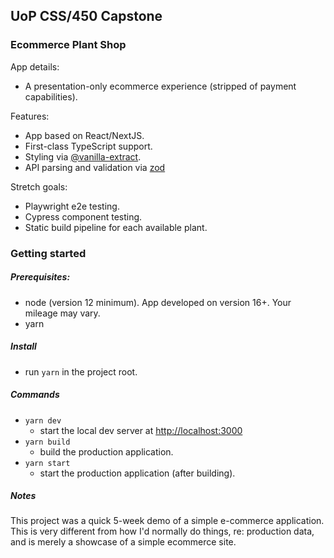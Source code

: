## UoP CSS/450 Capstone

### Ecommerce Plant Shop

App details:
- A presentation-only ecommerce experience (stripped of payment capabilities).

Features:
- App based on React/NextJS.
- First-class TypeScript support.
- Styling via [@vanilla-extract](https://vanilla-extract.style).
- API parsing and validation via [zod](https://github.com/colinhacks/zod)

Stretch goals:
- Playwright e2e testing.
- Cypress component testing.
- Static build pipeline for each available plant.

### Getting started

##### Prerequisites:
- node (version 12 minimum).  App developed on version 16+.  Your mileage may vary.  
- yarn

##### Install
- run `yarn` in the project root.

##### Commands
- `yarn dev`
  - start the local dev server at [http://localhost:3000](http://localhost:3000)
- `yarn build`
  - build the production application.
- `yarn start`
  - start the production application (after building).


##### Notes

This project was a quick 5-week demo of a simple e-commerce application.  This is very different from how I'd normally do things, re: production data, and is merely a showcase of a simple ecommerce site.
